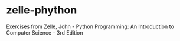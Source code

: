 # zelle-phython
Exercises from Zelle, John - Python Programming: An Introduction to Computer Science - 3rd Edition
